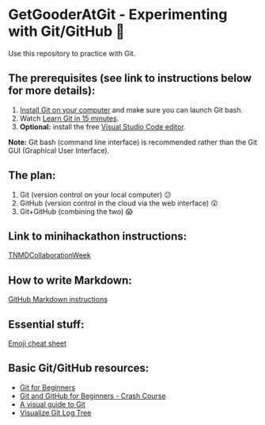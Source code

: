 # GetGooderAtGit - Experimenting with Git/GitHub :exploding_head:
Use this repository to practice with Git.

## The prerequisites (see link to instructions below for more details):
  1. [Install Git on your computer](https://git-scm.com/downloads) and make sure you can launch Git bash.
  1. Watch [Learn Git in 15 minutes](https://www.youtube.com/watch?v=USjZcfj8yxE).
  1. **Optional:** install the free [Visual Studio Code editor](https://code.visualstudio.com/download).
  
**Note:** Git bash (command line interface) is recommended rather than the Git GUI (Graphical User Interface).

## The plan:
  1. Git (version control on your local computer) :confused:
  1. GitHub (version control in the cloud via the web interface) :astonished:
  1. Git+GitHub (combining the two) :scream:

## Link to minihackathon instructions:
[TNMDCollaborationWeek](https://github.com/TNMDCollaborationWeek/TNMDCollaborationWeek)

## How to write Markdown:
[GitHub Markdown instructions](https://docs.github.com/en/get-started/writing-on-github/getting-started-with-writing-and-formatting-on-github/basic-writing-and-formatting-syntax)

## Essential stuff:
[Emoji cheat sheet](https://github.com/ikatyang/emoji-cheat-sheet/blob/master/README.md)

## Basic Git/GitHub resources:
+ [Git for Beginners](https://medium.com/chaya-thilakumara/an-introduction-to-git-for-beginners-c97e701cecf9)
+ [Git and GitHub for Beginners - Crash Course](https://www.youtube.com/watch?v=RGOj5yH7evk)
+ [A visual guide to Git](https://marklodato.github.io/visual-git-guide/index-en.html)
+ [Visualize Git Log Tree](https://tech.serhatteker.com/post/2021-02/git-log-tree)
